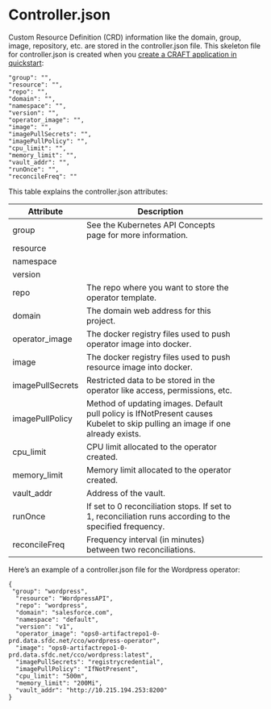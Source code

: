 # Controller.json

Custom Resource Definition (CRD) information like the domain, group, image, repository, etc. are stored in the controller.json file. This skeleton file for controller.json is created when you [create a CRAFT application in quickstart](quick_setup/README.md): 

    "group": "",
    "resource": "",
    "repo": "",
    "domain": "",
    "namespace": "",
    "version": "",
    "operator_image": "",
    "image": "",
    "imagePullSecrets": "",
    "imagePullPolicy": "",
    "cpu_limit": "",
    "memory_limit": "",
    "vault_addr": "",
    "runOnce": "",
    "reconcileFreq": ""

This table explains the controller.json attributes:

| Attribute        | Description                                                                                                                    |   |   |   |
|------------------|--------------------------------------------------------------------------------------------------------------------------------|---|---|---|
| group            | See the Kubernetes API Concepts page for more information.                                                                     |   |   |   |
| resource         |                                                                                                                                |   |   |   |
| namespace        |                                                                                                                                |   |   |   |
| version          |                                                                                                                                |   |   |   |
| repo             | The repo where you want to store the operator template.                                                                        |   |   |   |
| domain           | The domain web address for this project.                                                                                       |   |   |   |
| operator_image   | The docker registry files used to push operator image into docker.                                                             |   |   |   |
| image            | The docker registry files used to push resource image into docker.                                                             |   |   |   |
| imagePullSecrets | Restricted data to be stored in the operator like access, permissions, etc.                                                    |   |   |   |
| imagePullPolicy  | Method of updating images. Default pull policy is IfNotPresent causes Kubelet to skip pulling an image if one already exists.  |   |   |   |
| cpu_limit        | CPU limit allocated to the operator created.                                                                                   |   |   |   |
| memory_limit     | Memory limit allocated to the operator created.                                                                                |   |   |   |
| vault_addr       | Address of the vault.                                                                                                          |   |   |   |
| runOnce          | If set to 0 reconciliation stops. If set to 1, reconciliation runs according to the specified frequency.                       |   |   |   |
| reconcileFreq    | Frequency interval (in minutes) between two reconciliations.                                                                   |   |   |   |


Here’s an example of a controller.json file for the Wordpress operator: 

```
{
 "group": "wordpress",
  "resource": "WordpressAPI",
  "repo": "wordpress",
  "domain": "salesforce.com",
  "namespace": "default",
  "version": "v1",
  "operator_image": "ops0-artifactrepo1-0-prd.data.sfdc.net/cco/wordpress-operator",
  "image": "ops0-artifactrepo1-0-prd.data.sfdc.net/cco/wordpress:latest",
  "imagePullSecrets": "registrycredential",
  "imagePullPolicy": "IfNotPresent",
  "cpu_limit": "500m",
  "memory_limit": "200Mi",
  "vault_addr": "http://10.215.194.253:8200"
}
```


